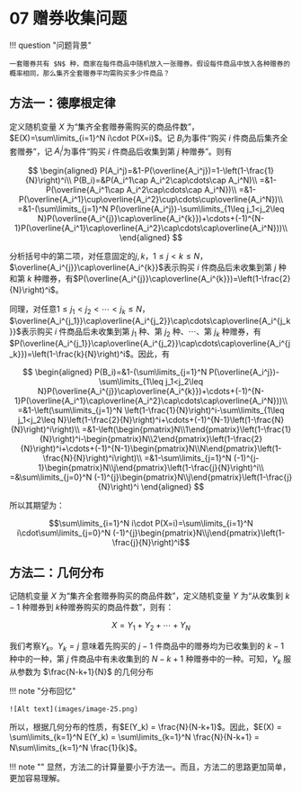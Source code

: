 # 07 赠券收集问题

!!! question "问题背景"

    一套赠券共有 $N$ 种，商家在每件商品中随机放入一张赠券。假设每件商品中放入各种赠券的概率相同，那么集齐全套赠券平均需购买多少件商品？

## 方法一：德摩根定律

定义随机变量 $X$ 为“集齐全套赠券需购买的商品件数”，$E(X)=\sum\limits_{i=1}^N i\cdot P(X=i)$。记 $B_i$为事件“购买 $i$ 件商品后集齐全套赠券”，记 $A_i^j$为事件“购买 $i$ 件商品后收集到第 $j$ 种赠券”。则有

$$
\begin{aligned}
P(A_i^j)=&1-P(\overline{A_i^j})=1-\left(1-\frac{1}{N}\right)^i\\
P(B_i)=&P(A_i^1\cap A_i^2\cap\cdots\cap A_i^N)\\
=&1-P(\overline{A_i^1\cap A_i^2\cap\cdots\cap A_i^N})\\
=&1-P(\overline{A_i^1}\cup\overline{A_i^2}\cup\cdots\cup\overline{A_i^N})\\
=&1-(\sum\limits_{j=1}^N P(\overline{A_i^j})-\sum\limits_{1\leq j_1<j_2\leq N}P(\overline{A_i^{j}}\cap\overline{A_i^{k}})+\cdots+(-1)^{N-1}P(\overline{A_i^1}\cap\overline{A_i^2}\cap\cdots\cap\overline{A_i^N}))\\
\end{aligned}
$$

分析括号中的第二项，对任意固定的$j,k$，$1 \leq j < k \leq N$，$\overline{A_i^{j}}\cap\overline{A_i^{k}}$表示购买 $i$ 件商品后未收集到第 $j$ 种和第 $k$ 种赠券，有$P(\overline{A_i^{j}}\cap\overline{A_i^{k}})=\left(1-\frac{2}{N}\right)^i$。

同理，对任意$1 \leq j_1 < j_2 < \cdots < j_k \leq N$，$\overline{A_i^{j_1}}\cap\overline{A_i^{j_2}}\cap\cdots\cap\overline{A_i^{j_k}}$表示购买 $i$ 件商品后未收集到第 $j_1$ 种、第 $j_2$ 种、$\cdots$、第 $j_k$ 种赠券，有$P(\overline{A_i^{j_1}}\cap\overline{A_i^{j_2}}\cap\cdots\cap\overline{A_i^{j_k}})=\left(1-\frac{k}{N}\right)^i$。因此，有

$$
\begin{aligned}
P(B_i)=&1-(\sum\limits_{j=1}^N P(\overline{A_i^j})-\sum\limits_{1\leq j_1<j_2\leq N}P(\overline{A_i^{j}}\cap\overline{A_i^{k}})+\cdots+(-1)^{N-1}P(\overline{A_i^1}\cap\overline{A_i^2}\cap\cdots\cap\overline{A_i^N}))\\
=&1-\left(\sum\limits_{j=1}^N \left(1-\frac{1}{N}\right)^i-\sum\limits_{1\leq j_1<j_2\leq N}\left(1-\frac{2}{N}\right)^i+\cdots+(-1)^{N-1}\left(1-\frac{N}{N}\right)^i\right)\\
=&1-\left(\begin{pmatrix}N\\1\end{pmatrix}\left(1-\frac{1}{N}\right)^i-\begin{pmatrix}N\\2\end{pmatrix}\left(1-\frac{2}{N}\right)^i+\cdots+(-1)^{N-1}\begin{pmatrix}N\\N\end{pmatrix}\left(1-\frac{N}{N}\right)^i\right)\\
=&1-\sum\limits_{j=1}^N (-1)^{j-1}\begin{pmatrix}N\\j\end{pmatrix}\left(1-\frac{j}{N}\right)^i\\
=&\sum\limits_{j=0}^N (-1)^{j}\begin{pmatrix}N\\j\end{pmatrix}\left(1-\frac{j}{N}\right)^i
\end{aligned}
$$

所以其期望为：

$$\sum\limits_{i=1}^N i\cdot P(X=i)=\sum\limits_{i=1}^N i\cdot\sum\limits_{j=0}^N (-1)^{j}\begin{pmatrix}N\\j\end{pmatrix}\left(1-\frac{j}{N}\right)^i$$

## 方法二：几何分布

记随机变量 $X$ 为“集齐全套赠券购买的商品件数”，定义随机变量 $Y$ 为“从收集到 $k-1$ 种赠券到 $k$种赠券购买的商品件数”，则有： 

$$X = Y_1 + Y_2 + \cdots + Y_N$$

我们考察$Y_k$。$Y_k = j$ 意味着先购买的 $j-1$ 件商品中的赠券均为已收集到的 $k-1$ 种中的一种，第 $j$ 件商品中有未收集到的 $N-k+1$ 种赠券中的一种。可知，$Y_k$ 服从参数为 $\frac{N-k+1}{N}$ 的几何分布

!!! note "分布回忆"

    ![Alt text](images/image-25.png)   

所以，根据几何分布的性质，有$E(Y_k) = \frac{N}{N-k+1}$。因此，$E(X) = \sum\limits_{k=1}^N E(Y_k) = \sum\limits_{k=1}^N \frac{N}{N-k+1} = N\sum\limits_{k=1}^N \frac{1}{k}$。


!!! note ""
    显然，方法二的计算量要小于方法一。而且，方法二的思路更加简单，更加容易理解。